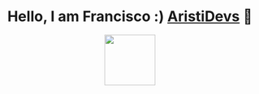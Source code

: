 <div align="center">
<h1 align="center"> Hello, I am Francisco :) <a href="https://aristi.dev">AristiDevs</a> 👋</h1>
</div>

<div id="header" align="center">
  <img src="https://media.giphy.com/media/M9gbBd9nbDrOTu1Mqx/giphy.gif" width="100"/>
</div>

